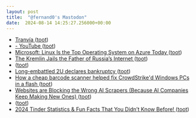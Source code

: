 ```yaml
---
layout: post
title:  "@fernand0's Mastodon"
date:  2024-08-14 14:25:27.256000+00:00
---
```

*  [Tranvía ](https://www.flickr.com/photos/fernand0/53916032233) ([toot](https://mastodon.social/@fernand0/112960833269359945))
*  [- YouTube ](https://youtu.be/0EBTn_3DBY) ([toot](https://mastodon.social/@fernand0/112960827068673082))
*  [Microsoft: Linux Is the Top Operating System on Azure Today ](https://thenewstack.io/microsoft-linux-is-the-top-operating-system-on-azure-today) ([toot](https://mastodon.social/@fernand0/112960779102628578))
*  [The Kremlin Jails the Father of Russia’s Internet ](https://cepa.org/article/russia-jails-the-father-of-russias-internet) ([toot](https://mastodon.social/@fernand0/112960597058120683))
*  [ ](https://mastodon.social/@vrruiz) ([toot](https://mastodon.social/@fernand0/112960480501608399))
*  [Long-embattled 2U declares bankruptcy ](https://www.insidehighered.com/news/business/2024/07/26/long-embattled-2u-declares-bankruptc) ([toot](https://mastodon.social/@fernand0/112960428980779198))
*  [How a cheap barcode scanner helped fix CrowdStrike'd Windows PCs in a flash ](https://www.theregister.com/2024/07/25/crowdstrike_remediation_with_barcode_scanner) ([toot](https://mastodon.social/@fernand0/112960122112885739))
*  [Websites are Blocking the Wrong AI Scrapers (Because AI Companies Keep Making New Ones) ](https://www.404media.co/websites-are-blocking-the-wrong-ai-scrapers-because-ai-companies-keep-making-new-ones) ([toot](https://mastodon.social/@fernand0/112959842336305045))
*  [ ](https://mastodon.social/@vrruiz) ([toot](https://mastodon.social/@fernand0/112959820600352557))
*  [2024 Tinder Statistics & Fun Facts That You Didn’t Know Before! ](https://datingzest.com/tinder-statistics) ([toot](https://mastodon.social/@fernand0/112959679415468416))
